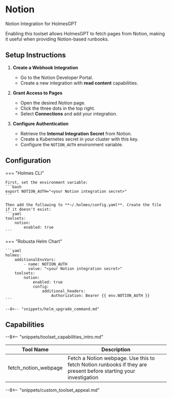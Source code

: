 # Notion

Notion Integration for HolmesGPT

Enabling this toolset allows HolmesGPT to fetch pages from Notion, making it useful when providing Notion-based runbooks.

## Setup Instructions

1. **Create a Webhook Integration**

    - Go to the Notion Developer Portal.
    - Create a new integration with **read content** capabilities.

2. **Grant Access to Pages**

    - Open the desired Notion page.
    - Click the three dots in the top right.
    - Select **Connections** and add your integration.

3. **Configure Authentication**

    - Retrieve the **Internal Integration Secret** from Notion.
    - Create a Kubernetes secret in your cluster with this key.
    - Configure the `NOTION_AUTH` environment variable.

## Configuration

=== "Holmes CLI"

    First, set the environment variable:
    ```bash
    export NOTION_AUTH="<your Notion integration secret>"
    ```

    Then add the following to **~/.holmes/config.yaml**. Create the file if it doesn't exist:
    ```yaml
    toolsets:
        notion:
            enabled: true
    ```

=== "Robusta Helm Chart"

    ```yaml
    holmes:
        additionalEnvVars:
            - name: NOTION_AUTH
              value: "<your Notion integration secret>"
        toolsets:
            notion:
                enabled: true
                config:
                    additional_headers:
                        Authorization: Bearer {{ env.NOTION_AUTH }}
    ```

    --8<-- "snippets/helm_upgrade_command.md"

## Capabilities

--8<-- "snippets/toolset_capabilities_intro.md"

| Tool Name | Description |
|-----------|-------------|
| fetch_notion_webpage | Fetch a Notion webpage. Use this to fetch Notion runbooks if they are present before starting your investigation |

--8<-- "snippets/custom_toolset_appeal.md"
